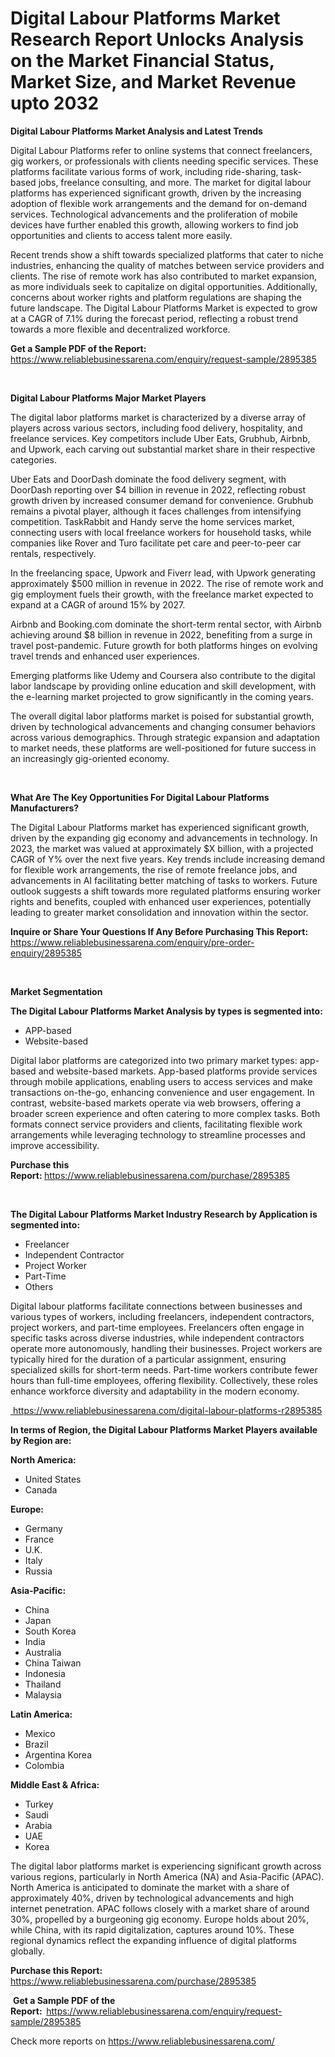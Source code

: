 <p><h1>Digital Labour Platforms Market Research Report Unlocks Analysis on the Market Financial Status, Market Size, and Market Revenue upto 2032</h1></p><p><strong>Digital Labour Platforms Market Analysis and Latest Trends</strong></p>
<p><p>Digital Labour Platforms refer to online systems that connect freelancers, gig workers, or professionals with clients needing specific services. These platforms facilitate various forms of work, including ride-sharing, task-based jobs, freelance consulting, and more. The market for digital labour platforms has experienced significant growth, driven by the increasing adoption of flexible work arrangements and the demand for on-demand services. Technological advancements and the proliferation of mobile devices have further enabled this growth, allowing workers to find job opportunities and clients to access talent more easily.</p><p>Recent trends show a shift towards specialized platforms that cater to niche industries, enhancing the quality of matches between service providers and clients. The rise of remote work has also contributed to market expansion, as more individuals seek to capitalize on digital opportunities. Additionally, concerns about worker rights and platform regulations are shaping the future landscape. The Digital Labour Platforms Market is expected to grow at a CAGR of 7.1% during the forecast period, reflecting a robust trend towards a more flexible and decentralized workforce.</p></p>
<p><strong>Get a Sample PDF of the Report:&nbsp;</strong> <a href="https://www.reliablebusinessarena.com/enquiry/request-sample/2895385?utm_campaign=2819&utm_medium=2&utm_source=Github&utm_content=ia&utm_term=15032025&utm_id=digital-labour-platforms">https://www.reliablebusinessarena.com/enquiry/request-sample/2895385</a></p>
<p>&nbsp;</p>
<p><strong>Digital Labour Platforms Major Market Players</strong></p>
<p><p>The digital labor platforms market is characterized by a diverse array of players across various sectors, including food delivery, hospitality, and freelance services. Key competitors include Uber Eats, Grubhub, Airbnb, and Upwork, each carving out substantial market share in their respective categories.</p><p>Uber Eats and DoorDash dominate the food delivery segment, with DoorDash reporting over $4 billion in revenue in 2022, reflecting robust growth driven by increased consumer demand for convenience. Grubhub remains a pivotal player, although it faces challenges from intensifying competition. TaskRabbit and Handy serve the home services market, connecting users with local freelance workers for household tasks, while companies like Rover and Turo facilitate pet care and peer-to-peer car rentals, respectively.</p><p>In the freelancing space, Upwork and Fiverr lead, with Upwork generating approximately $500 million in revenue in 2022. The rise of remote work and gig employment fuels their growth, with the freelance market expected to expand at a CAGR of around 15% by 2027.</p><p>Airbnb and Booking.com dominate the short-term rental sector, with Airbnb achieving around $8 billion in revenue in 2022, benefiting from a surge in travel post-pandemic. Future growth for both platforms hinges on evolving travel trends and enhanced user experiences.</p><p>Emerging platforms like Udemy and Coursera also contribute to the digital labor landscape by providing online education and skill development, with the e-learning market projected to grow significantly in the coming years.</p><p>The overall digital labor platforms market is poised for substantial growth, driven by technological advancements and changing consumer behaviors across various demographics. Through strategic expansion and adaptation to market needs, these platforms are well-positioned for future success in an increasingly gig-oriented economy.</p></p>
<p>&nbsp;</p>
<p><strong>What Are The Key Opportunities For Digital Labour Platforms Manufacturers?</strong></p>
<p><p>The Digital Labour Platforms market has experienced significant growth, driven by the expanding gig economy and advancements in technology. In 2023, the market was valued at approximately $X billion, with a projected CAGR of Y% over the next five years. Key trends include increasing demand for flexible work arrangements, the rise of remote freelance jobs, and advancements in AI facilitating better matching of tasks to workers. Future outlook suggests a shift towards more regulated platforms ensuring worker rights and benefits, coupled with enhanced user experiences, potentially leading to greater market consolidation and innovation within the sector.</p></p>
<p><strong>Inquire or Share Your Questions If Any Before Purchasing This Report:</strong> <a href="https://www.reliablebusinessarena.com/enquiry/pre-order-enquiry/2895385?utm_campaign=2819&utm_medium=2&utm_source=Github&utm_content=ia&utm_term=15032025&utm_id=digital-labour-platforms">https://www.reliablebusinessarena.com/enquiry/pre-order-enquiry/2895385</a></p>
<p>&nbsp;</p>
<p><strong>Market Segmentation</strong></p>
<p><strong>The Digital Labour Platforms Market Analysis by types is segmented into:</strong></p>
<p><ul><li>APP-based</li><li>Website-based</li></ul></p>
<p><p>Digital labor platforms are categorized into two primary market types: app-based and website-based markets. App-based platforms provide services through mobile applications, enabling users to access services and make transactions on-the-go, enhancing convenience and user engagement. In contrast, website-based markets operate via web browsers, offering a broader screen experience and often catering to more complex tasks. Both formats connect service providers and clients, facilitating flexible work arrangements while leveraging technology to streamline processes and improve accessibility.</p></p>
<p><strong>Purchase this Report:&nbsp;</strong><a href="https://www.reliablebusinessarena.com/purchase/2895385?utm_campaign=2819&utm_medium=2&utm_source=Github&utm_content=ia&utm_term=15032025&utm_id=digital-labour-platforms">https://www.reliablebusinessarena.com/purchase/2895385</a></p>
<p>&nbsp;</p>
<p><strong>The Digital Labour Platforms Market Industry Research by Application is segmented into:</strong></p>
<p><ul><li>Freelancer</li><li>Independent Contractor</li><li>Project Worker</li><li>Part-Time</li><li>Others</li></ul></p>
<p><p>Digital labour platforms facilitate connections between businesses and various types of workers, including freelancers, independent contractors, project workers, and part-time employees. Freelancers often engage in specific tasks across diverse industries, while independent contractors operate more autonomously, handling their businesses. Project workers are typically hired for the duration of a particular assignment, ensuring specialized skills for short-term needs. Part-time workers contribute fewer hours than full-time employees, offering flexibility. Collectively, these roles enhance workforce diversity and adaptability in the modern economy.</p></p>
<p><a href="https://www.reliablebusinessarena.com/digital-labour-platforms-r2895385?utm_campaign=2819&utm_medium=2&utm_source=Github&utm_content=ia&utm_term=15032025&utm_id=digital-labour-platforms">&nbsp;https://www.reliablebusinessarena.com/digital-labour-platforms-r2895385</a></p>
<p><strong>In terms of Region, the Digital Labour Platforms Market Players available by Region are:</strong></p>
<p>
    <p> <strong> North America: </strong>
        <ul>
            <li>United States</li>
            <li>Canada</li>
        </ul>
        </p> 
    <p> <strong> Europe: </strong>
        <ul>
            <li>Germany</li>
            <li>France</li>
            <li>U.K.</li>
            <li>Italy</li>
            <li>Russia</li>
        </ul>
        </p> 
    <p> <strong> Asia-Pacific: </strong>
        <ul>
            <li>China</li>
            <li>Japan</li>
            <li>South Korea</li>
            <li>India</li>
            <li>Australia</li>
            <li>China Taiwan</li>
            <li>Indonesia</li>
            <li>Thailand</li>
            <li>Malaysia</li>
        </ul>
        </p> 
    <p> <strong> Latin America: </strong>
        <ul>
            <li>Mexico</li>
            <li>Brazil</li>
            <li>Argentina Korea</li>
            <li>Colombia</li>
        </ul>
        </p> 
    <p> <strong> Middle East & Africa: </strong>
        <ul>
            <li>Turkey</li>
            <li>Saudi</li>
            <li>Arabia</li>
            <li>UAE</li>
            <li>Korea</li>
        </ul>
    </p>
    </p>
<p><p>The digital labor platforms market is experiencing significant growth across various regions, particularly in North America (NA) and Asia-Pacific (APAC). North America is anticipated to dominate the market with a share of approximately 40%, driven by technological advancements and high internet penetration. APAC follows closely with a market share of around 30%, propelled by a burgeoning gig economy. Europe holds about 20%, while China, with its rapid digitalization, captures around 10%. These regional dynamics reflect the expanding influence of digital platforms globally.</p></p>
<p><strong>Purchase this Report: </strong><a href="https://www.reliablebusinessarena.com/purchase/2895385?utm_campaign=2819&utm_medium=2&utm_source=Github&utm_content=ia&utm_term=15032025&utm_id=digital-labour-platforms">https://www.reliablebusinessarena.com/purchase/2895385</a></p>
<p>&nbsp;<strong>Get a Sample PDF of the Report:&nbsp;&nbsp;</strong><a href="https://www.reliablebusinessarena.com/enquiry/request-sample/2895385?utm_campaign=2819&utm_medium=2&utm_source=Github&utm_content=ia&utm_term=15032025&utm_id=digital-labour-platforms">https://www.reliablebusinessarena.com/enquiry/request-sample/2895385</a></p>
<p><strong></strong></p>
<p>Check more reports on <a href="https://www.reliablebusinessarena.com/?utm_campaign=2819&utm_medium=2&utm_source=Github&utm_content=ia&utm_term=15032025&utm_id=digital-labour-platforms">https://www.reliablebusinessarena.com/</a></p>